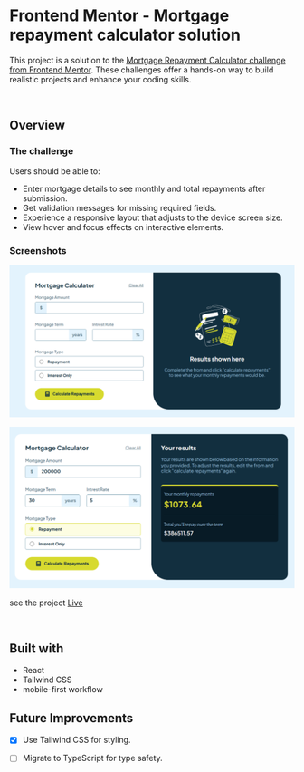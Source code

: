 # Frontend Mentor - Mortgage repayment calculator solution
This project is a solution to the [Mortgage Repayment Calculator challenge from Frontend Mentor](https://www.frontendmentor.io/challenges/mortgage-repayment-calculator-Galx1LXK73). These challenges offer a hands-on way to build realistic projects and enhance your coding skills.

<br>

## Overview

### The challenge

Users should be able to:

- Enter mortgage details to see monthly and total repayments after submission.
- Get validation messages for missing required fields.
- Experience a responsive layout that adjusts to the device screen size.
- View hover and focus effects on interactive elements.

### Screenshots 

![live website pic](src/assets/images/website-pic.png)

![live website pic](src/assets/images/website-pic-2.png)


see the project [Live](https://mortgage-repayment-calculator-project.netlify.app/)

<br>

## Built with

- React
- Tailwind CSS
- mobile-first workflow

## Future Improvements

- [x] Use Tailwind CSS for styling.
- [ ] Migrate to TypeScript for type safety.

 

 


